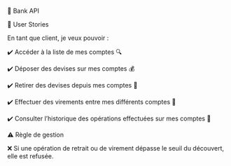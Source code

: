 🏦 Bank API

🚀 User Stories

En tant que client, je veux pouvoir :

✔️ Accéder à la liste de mes comptes 🔍

✔️ Déposer des devises sur mes comptes 💰

✔️ Retirer des devises depuis mes comptes 💸

✔️ Effectuer des virements entre mes différents comptes 🔄

✔️ Consulter l’historique des opérations effectuées sur mes comptes 📜


⚠️ Règle de gestion

❌ Si une opération de retrait ou de virement dépasse le seuil du découvert, elle est refusée.
